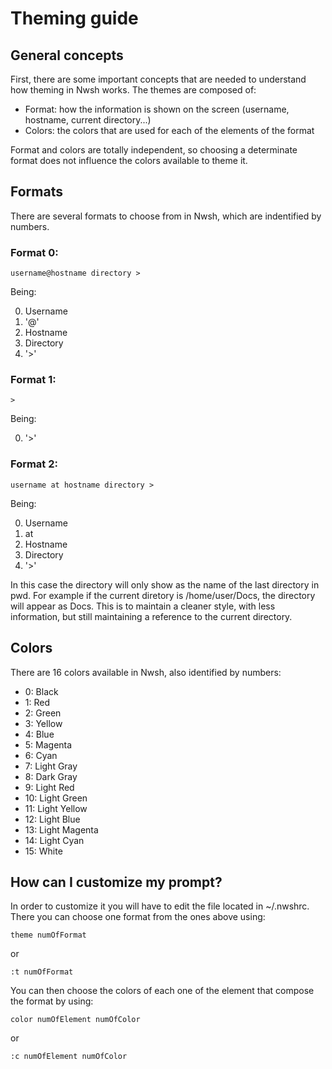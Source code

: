 # Theming guide

## General concepts
First, there are some important concepts that are needed to understand how theming in Nwsh works. The themes are composed of:
* Format: how the information is shown on the screen (username, hostname, current directory...)
* Colors: the colors that are used for each of the elements of the format

Format and colors are totally independent, so choosing a determinate format does not influence the colors available to theme it.

## Formats
There are several formats to choose from in Nwsh, which are indentified by numbers.
### Format 0:
`username@hostname directory >`

Being:

0. Username
1. '@'
2. Hostname
3. Directory
4. '>'

### Format 1:
`>`

Being:

0. '>'

### Format 2:
`username at hostname directory >`

Being:

0. Username
1. at
2. Hostname
3. Directory
4. '>'

In this case the directory will only show as the name of the last directory in pwd. For example if the current diretory is /home/user/Docs, the directory will appear as Docs. This is to maintain a cleaner style, with less information, but still maintaining a reference to the current directory.

## Colors
There are 16 colors available in Nwsh, also identified by numbers:
 * 0: Black
 * 1: Red
 * 2: Green
 * 3: Yellow
 * 4: Blue
 * 5: Magenta
 * 6: Cyan
 * 7: Light Gray
 * 8: Dark Gray
 * 9: Light Red
 * 10: Light Green
 * 11: Light Yellow
 * 12: Light Blue
 * 13: Light Magenta
 * 14: Light Cyan
 * 15: White

## How can I customize my prompt?
In order to customize it you will have to edit the file located in ~/.nwshrc. There you can choose one format from the ones above using:

`theme numOfFormat`

or

`:t numOfFormat`

You can then choose the colors of each one of the element that compose the format by using:

`color numOfElement numOfColor`

or

`:c numOfElement numOfColor`
